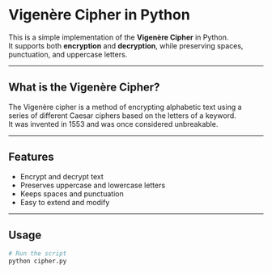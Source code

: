 # Vigenère Cipher in Python

This is a simple implementation of the **Vigenère Cipher** in Python.  
It supports both **encryption** and **decryption**, while preserving spaces, punctuation, and uppercase letters.

---

## What is the Vigenère Cipher?
The Vigenère cipher is a method of encrypting alphabetic text using a series of different Caesar ciphers based on the letters of a keyword.  
It was invented in 1553 and was once considered unbreakable.

---

## Features
- Encrypt and decrypt text
- Preserves uppercase and lowercase letters
- Keeps spaces and punctuation
- Easy to extend and modify

---

## Usage

```bash
# Run the script
python cipher.py

